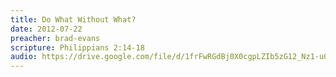 ```yaml
---
title: Do What Without What?
date: 2012-07-22
preacher: brad-evans
scripture: Philippians 2:14-18
audio: https://drive.google.com/file/d/1frFwRGdBj0X0cgpLZIb5zG12_Nz1-uQE/view
---
```

